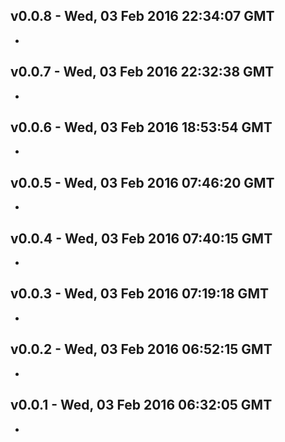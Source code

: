 v0.0.8 - Wed, 03 Feb 2016 22:34:07 GMT
--------------------------------------

- 


v0.0.7 - Wed, 03 Feb 2016 22:32:38 GMT
--------------------------------------

- 


v0.0.6 - Wed, 03 Feb 2016 18:53:54 GMT
--------------------------------------

- 


v0.0.5 - Wed, 03 Feb 2016 07:46:20 GMT
--------------------------------------

- 


v0.0.4 - Wed, 03 Feb 2016 07:40:15 GMT
--------------------------------------

- 


v0.0.3 - Wed, 03 Feb 2016 07:19:18 GMT
--------------------------------------

- 


v0.0.2 - Wed, 03 Feb 2016 06:52:15 GMT
--------------------------------------

- 


v0.0.1 - Wed, 03 Feb 2016 06:32:05 GMT
--------------------------------------

- 


